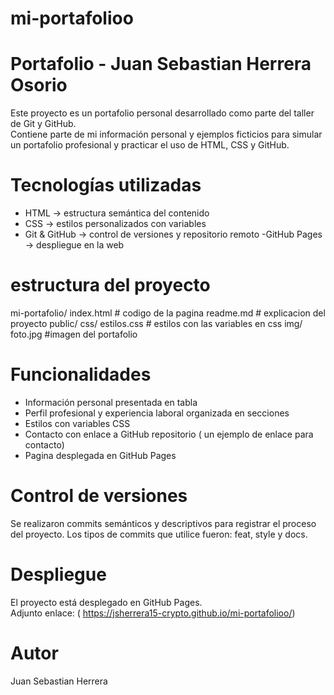 # mi-portafolioo
# Portafolio - Juan Sebastian Herrera Osorio

Este proyecto es un portafolio personal desarrollado como parte del taller de Git y GitHub.   
Contiene parte de mi información personal y ejemplos ficticios para simular un portafolio profesional y practicar el uso de HTML, CSS y GitHub.

# Tecnologías utilizadas
- HTML -> estructura semántica del contenido
- CSS -> estilos personalizados con variables
- Git & GitHub -> control de versiones y repositorio remoto
 -GitHub Pages -> despliegue en la web

 # estructura del proyecto
mi-portafolio/
    index.html # codigo de la pagina
    readme.md # explicacion del proyecto
    public/
        css/
            estilos.css # estilos con las variables en css
        img/
            foto.jpg #imagen del portafolio

# Funcionalidades
- Información personal presentada en tabla
- Perfil profesional y experiencia laboral organizada en secciones
- Estilos con variables CSS 
- Contacto con enlace a GitHub repositorio ( un ejemplo de enlace para contacto)
- Pagina desplegada en GitHub Pages

# Control de versiones
Se realizaron commits semánticos y descriptivos para registrar el proceso del proyecto.
Los tipos de commits que utilice fueron: feat, style y docs.

# Despliegue
El proyecto está desplegado en GitHub Pages.  
Adjunto enlace: ( https://jsherrera15-crypto.github.io/mi-portafolioo/)

# Autor
Juan Sebastian Herrera 

